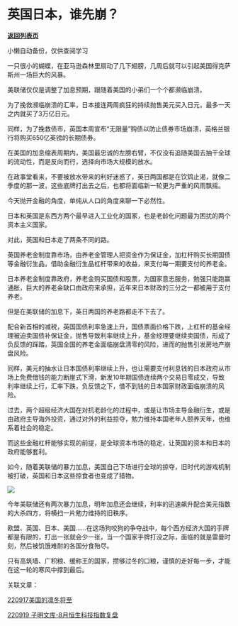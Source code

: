 # 英国日本，谁先崩？

[**返回列表页**](/gzh/政事堂2019)

小懒自动备份，仅供查阅学习

一只很小的蝴蝶，在亚马逊森林里扇动了几下翅膀，几周后就可以引起美国得克萨斯州一场巨大的风暴。

美联储仅仅是调整了加息预期，跟随着美国的小弟们一个个都濒临崩溃。

为了挽救濒临崩溃的汇率，日本接连两周疯狂的持续抛售美元买入日元，最多一天之内就买了3万亿日元。

同样，为了挽救债市，英国本周宣布“无限量”购债以防止债券市场崩溃，英格兰银行将购买650亿英镑的长期债券。

在美国的加息缩表周期内，美国最忠诚的左膀右臂，不仅没有追随美国去抽干全球的流动性，而是反向而行，选择向市场大规模的放水。

在政事堂看来，不要被放水带来的利好迷惑了，英日两国都是在饮鸩止渴，就像二季度的那一波，这些底牌打出去之后，也都将面临新一轮更为严重的风雨飘摇。

今天抛开金融的角度，单纯从人口的角度来聊一下必然性。

日本和英国是东西方两个最早进入工业化的国家，也是老龄化问题最为困扰的两个资本主义国家。  

对此，英国和日本走了两条不同的路。

英国养老金制度靠市场，由养老金管理人把资金作为保证金，加杠杆购买长期国债等金融衍生品，借助金融衍生品杠杆带来的收益，来支付每一期要支付的养老金。

日本养老金制度靠政府，养老金购买国债和股票，为国家意志服务，勉强只能跑赢通胀，巨大的养老金缺口由政府来承担，近年来日本财政的三分之一都被用于支付养老。

但是在美联储的加息下，英日两国的养老路都走不下去了。  

配合新首相的减税，英国国债利率急速上升，国债票面价格下跌，上杠杆的基金经理被迫卖国债补保证金，抛售导致利率继续上升，基金经理要继续卖国债，形成了负反馈的踩踏，英国全国的养老金面临崩盘清零的风险，进而的抛售引发房地产崩盘风险。

同样，美元的抽水让日本国债利率继续上升，也让需要支付利息钱的日本政府从市场上免费借钱的能力断崖式下滑，新发10年期国债连续两个交易日零成交，导致利率继续上行，汇率下跌，负反馈之下，借不到钱的日本国家财政面临崩溃的风险。

过去，两个超级经济大国在对抗老龄化的过程中，或是让市场主导金融衍生，或是由政府主导海外投资，通过对外的利益掠夺，勉力维持本国老年人颐养天年，也维系着社会的稳定。

而这些金融杠杆能够实现的前提，是全球资本市场的稳定，让英国的资本和日本的政府能够套利。

如今，随着美联储的暴力加息，美国自己下场进行全球的掠夺，旧时代的游戏机制被打破，英国和日本这些掠食者也变成了猎物。

![](https://mmbiz.qpic.cn/mmbiz_jpg/rxhS23yu8cNouc8Gm3mby4Hbwyw82gKQuVdPSEgTSRnDVtVxltg2JFX2Wq4m24oNYxZOfef9Z7Xx7qqRoK7t3A/640?wx_fmt=jpeg)

今年美联储还有两次暴力加息，明年加息还会继续，利率的迅速飙升配合美元指数的大杀四方，将横扫一片勉力维持的旧秩序。  

欧盟、英国、日本、美国......在这场狗咬狗的争夺战中，每个西方经济大国的手牌都是有限的，打出一张就会少一张，当一个国家手牌打没之际，面临的就是雷曼时刻，然后被饥饿难耐的各国分食殆尽。

只有高筑墙、广积粮、缓称王的国家，攒够过冬的口粮，谨慎的走好每一步，才能在这一轮的寒风中撑到最后。

关联文章：  

[220917美国的凛冬将至](http://mp.weixin.qq.com/s?__biz=MzAwMzU1ODAwOQ==&mid=2650390975&idx=1&sn=af602f40f836392e8b0b225e459c317b&chksm=83343ea9b443b7bf6b41455334329c3bef5bccd174b79574fa2e94c9b94c183eece85ae078f8&scene=21#wechat_redirect)  

[220919 子明文库-8月恒生科技指数复盘]()

